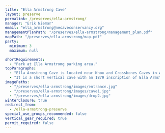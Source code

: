 ```yaml
---
title: "Ella Armstrong Cave"
layout: preserve
permalink: /preserves/ella-armstrong/
manager: "Erik Nieman"
email: "ella_armstrong@necaveconservancy.org"
managementPlanPath: "/preserves/ella-armstrong/management_plan.pdf"
mapPath: "/preserves/ella-armstrong/map.pdf"
party:
  minimum: 3
  maximum: null

shortRequirements:
  - "Park at Ella Armstrong parking area."
topParagraphs:
  - "Ella Armstrong Cave is located near Knox and Crossbones Caves in Albany County, NY."
  - "It is a short vertical cave with an 1879 inscription of Ella Armstrong at the base of the current entrance drop, from where the current name of the cave originates."
imagePaths:
  - "/preserves/ella-armstrong/images/entrance.jpg"
  - "/preserves/ella-armstrong/images/cave1.jpg"
  - "/preserves/ella-armstrong/images/drop2.jpg"
winterClosure: true
redirect_from:
  - /ella-armstrong-preserve
special_use_groups_recommended: false
vertical_gear_required: true
permit_required: false
---
```

